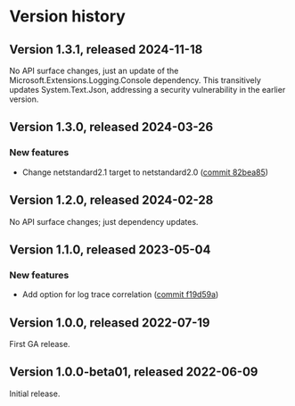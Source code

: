 # Version history

## Version 1.3.1, released 2024-11-18

No API surface changes, just an update of the Microsoft.Extensions.Logging.Console dependency. This transitively updates System.Text.Json, addressing a security vulnerability in the earlier version.

## Version 1.3.0, released 2024-03-26

### New features

- Change netstandard2.1 target to netstandard2.0 ([commit 82bea85](https://github.com/googleapis/google-cloud-dotnet/commit/82bea850661975b9750ac30753528cc9d2e05240))

## Version 1.2.0, released 2024-02-28

No API surface changes; just dependency updates.

## Version 1.1.0, released 2023-05-04

### New features

- Add option for log trace correlation ([commit f19d59a](https://github.com/googleapis/google-cloud-dotnet/commit/f19d59ace32434a856dcdf7304e78941557861f2))

## Version 1.0.0, released 2022-07-19

First GA release.

## Version 1.0.0-beta01, released 2022-06-09

Initial release.
